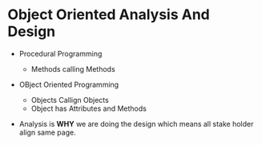 # Object Oriented Analysis And Design

- Procedural Programming

  - Methods calling Methods

- OBject Oriented Programming

  - Objects Callign Objects
  - Object has Attributes and Methods

- Analysis is **WHY** we are doing the design which means all stake holder align same page.
